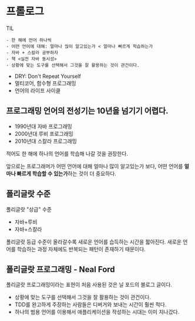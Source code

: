 # 프롤로그

TIL

```
- 한 해에 언어 하나씩
- 어떤 언어에 대해: 얼마나 많이 알고있는가 < 얼마나 빠르게 학습하는가
- 자바 + 스칼라 공부하자
- 책 <실전 자바 동시성>
- 상황에 맞는 도구를 선택해서 그것을 잘 활용하는 것이 관건이다.
```
- DRY: Don't Repeat Yourself
- 멀티코어, 함수형 프로그래밍
- 언어의 라이프 사이클

## 프로그래밍 언어의 전성기는 10년을 넘기기 어렵다.

- 1990년대 자바 프로그래밍
- 2000년대 루비 프로그래밍
- 2010년대 스칼라 프로그래밍

적어도 한 해에 하나의 언어를 학습해 나갈 것을 권장한다.

앞으로는 프로그래머가 어떤 언어에 대해 얼마나 많이 알고있는가 보다, 어떤 언어를 **얼마나 빠르게 학습할 수 있는가**하는 것이 더 중요하다.

## 폴리글랏 수준 

폴리글랏 "상급" 수준

- 자바+루비
- 자바+스칼라

폴리글랏 등급 수준이 올라갈수록 새로운 언어를 습득하는 시간을 짧아진다. 새로운 언어를 학습하는 과정 자체에도 반복되는 패턴이 존재하기 때문이다.


## 폴리글랏 프로그래밍 - Neal Ford

폴리글랏 프로그래밍이라는 표현이 처음 사용된 것은 닐 포드의 블로그 글이다.

- 상황에 맞는 도구를 선택해서 그것을 잘 활용하는 것이 관건이다.
- TDD를 완고하게 주장하는 사람들은 디버거와 보내는 시간이 훨씬 적다.
- 하나의 범용 언어를 이용해서 애플리케이션을 작성하는 시대는 이미 지나갔다.